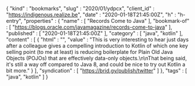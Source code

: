 {
  "kind" : "bookmarks",
  "slug" : "2020/01/ydpcx",
  "client_id" : "https://indigenous.realize.be",
  "date" : "2020-01-18T21:45:00Z",
  "h" : "h-entry",
  "properties" : {
    "name" : [ "Records Come to Java" ],
    "bookmark-of" : [ "https://blogs.oracle.com/javamagazine/records-come-to-java" ],
    "published" : [ "2020-01-18T21:45:00Z" ],
    "category" : [ "java", "kotlin" ],
    "content" : [ {
      "html" : "",
      "value" : "This is very interesting to hear just days after a colleague gives a compelling introduction to Kotlin of which one key selling point (to me at least) is reducing boilerplate for Plain Old Java Objects (POJOs) that are effectively data-only objects.\n\nThat being said, it's still a way off compared to Java 8, and could be nice to try out Kotlin a bit more."
    } ],
    "syndication" : [ "https://brid.gy/publish/twitter" ]
  },
  "tags" : [ "java", "kotlin" ]
}
